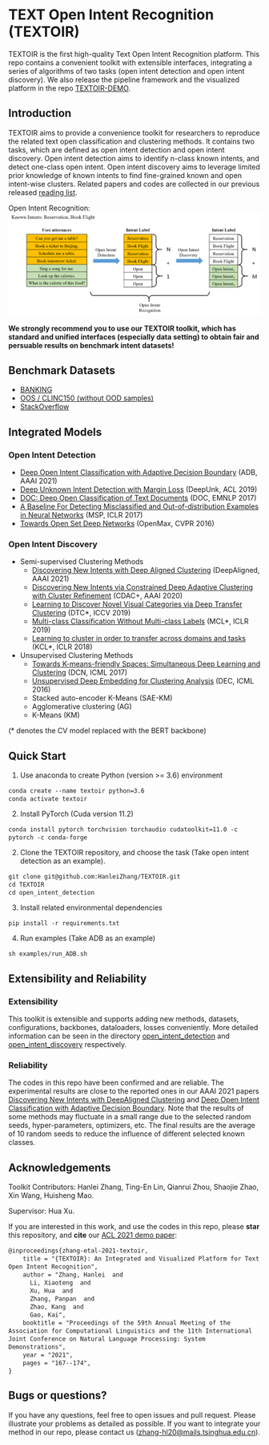 # TEXT Open Intent Recognition (TEXTOIR)

TEXTOIR is the first high-quality Text Open Intent Recognition platform. This repo contains a convenient toolkit with extensible interfaces, integrating a series of algorithms of two tasks (open intent detection and open intent discovery). We also release the pipeline framework and the visualized platform in the repo [TEXTOIR-DEMO](https://github.com/thuiar/TEXTOIR-DEMO). 

## Introduction
TEXTOIR aims to provide a convenience toolkit for researchers to reproduce the related text open classification and clustering methods. It contains two tasks, which are defined as open intent detection and open intent discovery. Open intent detection aims to identify n-class known intents, and detect one-class open intent. Open intent discovery aims to leverage limited prior knowledge of known intents to find fine-grained known and open intent-wise clusters. Related papers and codes are collected in our previous released [reading list](https://github.com/thuiar/OKD-Reading-List).

Open Intent Recognition:  
![Example](figs/Intro.png "Example")

 **We strongly recommend you to use our TEXTOIR toolkit, which has standard and unified interfaces (especially data setting) to obtain fair and persuable results on benchmark intent datasets!**

## Benchmark Datasets
* [BANKING](https://arxiv.org/pdf/2003.04807.pdf)
* [OOS / CLINC150 (without OOD samples)](https://arxiv.org/pdf/1909.02027.pdf) 
* [StackOverflow](https://aclanthology.org/W15-1509.pdf)



## Integrated Models
### Open Intent Detection

* [Deep Open Intent Classification with Adaptive Decision Boundary](https://ojs.aaai.org/index.php/AAAI/article/view/17690) (ADB, AAAI 2021)
* [Deep Unknown Intent Detection with Margin Loss](https://aclanthology.org/P19-1548.pdf) (DeepUnk, ACL 2019)
* [DOC: Deep Open Classification of Text Documents](https://aclanthology.org/D17-1314.pdf) (DOC, EMNLP 2017)
* [A Baseline For Detecting Misclassified and Out-of-distribution Examples in Neural Networks](https://arxiv.org/pdf/1610.02136.pdf) (MSP, ICLR 2017) 
* [Towards Open Set Deep Networks](https://openaccess.thecvf.com/content_cvpr_2016/papers/Bendale_Towards_Open_Set_CVPR_2016_paper.pdf) (OpenMax, CVPR 2016)


### Open Intent Discovery

* Semi-supervised Clustering Methods
    - [Discovering New Intents with Deep Aligned Clustering](https://ojs.aaai.org/index.php/AAAI/article/view/17689) (DeepAligned, AAAI 2021)
    - [Discovering New Intents via Constrained Deep Adaptive Clustering with Cluster Refinement](https://ojs.aaai.org/index.php/AAAI/article/view/6353) (CDAC+, AAAI 2020)
    - [Learning to Discover Novel Visual Categories via Deep Transfer Clustering](https://www.robots.ox.ac.uk/~vgg/research/DTC/files/iccv2019_DTC.pdf) (DTC*, ICCV 2019)
    - [Multi-class Classification Without Multi-class Labels](https://openreview.net/pdf?id=SJzR2iRcK7) (MCL*, ICLR 2019)
    - [Learning to cluster in order to transfer across domains and tasks](https://openreview.net/pdf?id=ByRWCqvT-) (KCL*, ICLR 2018)
* Unsupervised Clustering Methods
    - [Towards K-means-friendly Spaces: Simultaneous Deep Learning and Clustering](http://proceedings.mlr.press/v70/yang17b/yang17b.pdf) (DCN, ICML 2017)
    - [Unsupervised Deep Embedding for Clustering Analysis](http://proceedings.mlr.press/v48/xieb16.pdf) (DEC, ICML 2016)
    - Stacked auto-encoder K-Means (SAE-KM)
    - Agglomerative clustering (AG)
    - K-Means (KM)

(* denotes the CV model replaced with the BERT backbone)

## Quick Start
1. Use anaconda to create Python (version >= 3.6) environment
```
conda create --name textoir python=3.6
conda activate textoir
```
2. Install PyTorch (Cuda version 11.2)
```
conda install pytorch torchvision torchaudio cudatoolkit=11.0 -c pytorch -c conda-forge  
```
2. Clone the TEXTOIR repository, and choose the task (Take open intent detection as an example).
```
git clone git@github.com:HanleiZhang/TEXTOIR.git
cd TEXTOIR
cd open_intent_detection
```
3. Install related environmental dependencies
```
pip install -r requirements.txt
```
4. Run examples (Take ADB as an example)
```
sh examples/run_ADB.sh
```

## Extensibility and Reliability

### Extensibility
This toolkit is extensible and supports adding new methods, datasets, configurations, backbones, dataloaders, losses conveniently. More detailed information can be seen in the directory [open_intent_detection](./open_intent_detection/README.md) and [open_intent_discovery](./open_intent_discovery/README.md) respectively. 

### Reliability
The codes in this repo have been confirmed and are reliable. The experimental results are close to the reported ones in our AAAI 2021 papers [Discovering New Intents with DeepAligned Clustering](https://ojs.aaai.org/index.php/AAAI/article/view/17689) and [Deep Open Intent Classification with Adaptive Decision Boundary](https://ojs.aaai.org/index.php/AAAI/article/view/17690). Note that the results of some methods may fluctuate in a small range due to the selected random seeds, hyper-parameters, optimizers, etc. The final results are the average of 10 random seeds to reduce the influence of different selected known classes.

## Acknowledgements

Toolkit Contributors: Hanlei Zhang, Ting-En Lin, Qianrui Zhou, Shaojie Zhao, Xin Wang, Huisheng Mao. 

Supervisor: Hua Xu.

If you are interested in this work, and use the codes in this repo, please **star**  this repository, and **cite** our [ACL 2021 demo paper](https://aclanthology.org/2021.acl-demo.20.pdf):
```
@inproceedings{zhang-etal-2021-textoir,
    title = "{TEXTOIR}: An Integrated and Visualized Platform for Text Open Intent Recognition",
    author = "Zhang, Hanlei  and
      Li, Xiaoteng  and
      Xu, Hua  and
      Zhang, Panpan  and
      Zhao, Kang  and
      Gao, Kai",
    booktitle = "Proceedings of the 59th Annual Meeting of the Association for Computational Linguistics and the 11th International Joint Conference on Natural Language Processing: System Demonstrations",
    year = "2021",
    pages = "167--174",
}
```

## Bugs or questions?

If you have any questions, feel free to open issues and pull request. Please illustrate your problems as detailed as possible. If you want to integrate your method in our repo, please contact us (zhang-hl20@mails.tsinghua.edu.cn).
